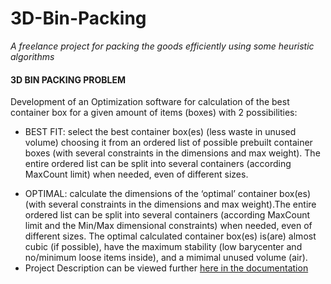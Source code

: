 # 3D-Bin-Packing
<i>A freelance project for packing the goods efficiently using some heuristic algorithms </i>

<h4>3D BIN PACKING PROBLEM</h4>
Development of an Optimization software for calculation of the best container box for a given amount of items (boxes) with 2 possibilities:
<ul>
<li>
<p>BEST FIT: select the best container box(es) (less waste in unused volume) choosing it from an ordered list of possible prebuilt container boxes (with several constraints in the dimensions and max weight). The entire ordered list can be split into several containers (according MaxCount limit) when needed, even of different sizes.</p></li>

<li>OPTIMAL: calculate the dimensions of the ‘optimal’ container box(es) (with several constraints in the dimensions and max weight).The entire ordered list can be split into several containers (according MaxCount limit and the Min/Max dimensional constraints) when needed, even of different sizes.
The optimal calculated container box(es) is(are) almost cubic (if possible), have the maximum stability (low barycenter and no/minimum loose items inside), and a mimimal unused volume (air).</li>
<li>
Project Description can be viewed further <a href="https://github.com/SahibYar/3D-Bin-Packing/files/89321/3D.binning.problem.-.Project.Description.docx">here in the documentation</a>
</li>
</ul>

